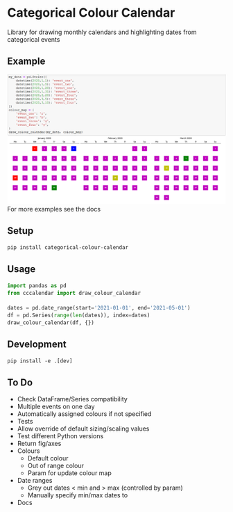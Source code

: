 # Categorical Colour Calendar
Library for drawing monthly calendars and highlighting dates from categorical events
## Example
![Example](https://raw.githubusercontent.com/erichards97/categorical-colour-calendar/main/examples/img.png "Optional Title")
For more examples see the docs
## Setup
```
pip install categorical-colour-calendar
```
## Usage
```python
import pandas as pd
from cccalendar import draw_colour_calendar

dates = pd.date_range(start='2021-01-01', end='2021-05-01')
df = pd.Series(range(len(dates)), index=dates)
draw_colour_calendar(df, {})
```
## Development
```
pip install -e .[dev]
```

## To Do
- Check DataFrame/Series compatibility
- Multiple events on one day
- Automatically assigned colours if not specified
- Tests
- Allow override of default sizing/scaling values
- Test different Python versions
- Return fig/axes
- Colours
    - Default colour
    - Out of range colour
    - Param for update colour map
- Date ranges
    - Grey out dates < min and > max (controlled by param)
    - Manually specify min/max dates to
- Docs